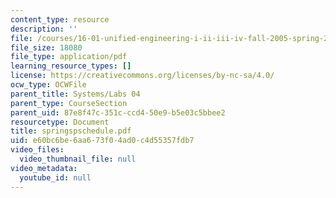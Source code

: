 ```yaml
---
content_type: resource
description: ''
file: /courses/16-01-unified-engineering-i-ii-iii-iv-fall-2005-spring-2006/e60bc6be6aa673f04ad0c4d55357fdb7_springspschedule.pdf
file_size: 18080
file_type: application/pdf
learning_resource_types: []
license: https://creativecommons.org/licenses/by-nc-sa/4.0/
ocw_type: OCWFile
parent_title: Systems/Labs 04
parent_type: CourseSection
parent_uid: 87e8f47c-351c-ccd4-50e9-b5e03c5bbee2
resourcetype: Document
title: springspschedule.pdf
uid: e60bc6be-6aa6-73f0-4ad0-c4d55357fdb7
video_files:
  video_thumbnail_file: null
video_metadata:
  youtube_id: null
---
```

